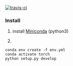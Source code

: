 [![travis-ci](https://travis-ci.com/POFK/LensFinder.svg?branch=master)](https://travis-ci.com/POFK/LensFinder)


### Install

1. install [Miniconda](https://conda.io/miniconda.html) \(python3)

2. 
```
conda env create -f env.yml
conda activate torch
python setup.py develop
```
